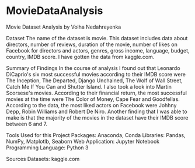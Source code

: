 # MovieDataAnalysis
Movie Dataset Analysis
by Volha Nedahreyenka

Dataset
The name of the dataset is movie. This dataset includes data about directors, number of reviews, duration of the movie, number of likes on Facebook for directors and actors, genres, gross income, language, budget, country, IMDB score. I have gotten the data from kaggle.com. 

Summary of Findings
In the course of analysis I found out that Leonardo DiCaprio's six most successful movies according to their IMDB score were The Inception, The Departed, Django Unchained, The Wolf of Wall Street, Catch Me If You Can and Shutter Island. I also took a look into Martin Scorsese's movies. According to their financial return, the most successful movies at the time were The Color of Money, Cape Fear and Goodfellas. According to the data, the most liked actors on Facebook were Johhny Depp, Robin Williams and Robert De Niro. Another finding that I was able to make is that the majority of the movies in the dataset have their IMDB score between 6 and 7. 

Tools Used for this Project
Packages: Anaconda, Conda
Libraries: Pandas, NumPy, Matplotlb, Seaborn
Web Application: Jupyter Notebook
Programming Language: Python 3

Sources
Datasets: kaggle.com
